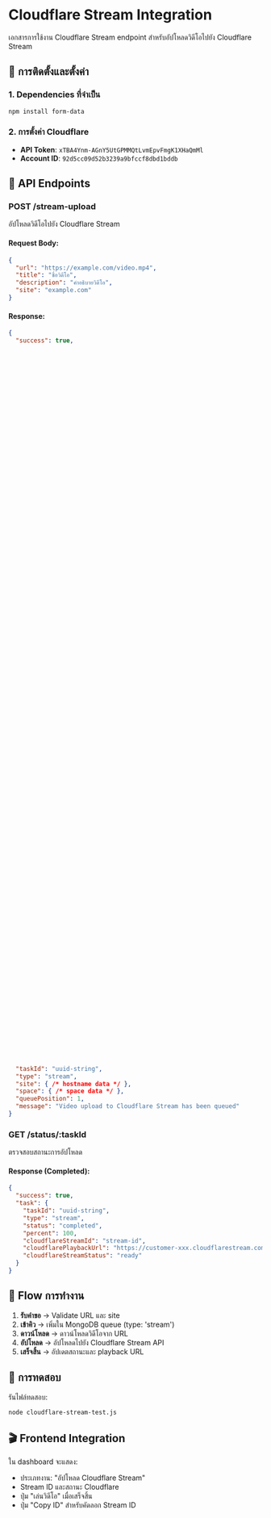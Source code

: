 # Cloudflare Stream Integration

เอกสารการใช้งาน Cloudflare Stream endpoint สำหรับอัปโหลดวิดีโอไปยัง Cloudflare Stream

## 🚀 การติดตั้งและตั้งค่า

### 1. Dependencies ที่จำเป็น
```bash
npm install form-data
```

### 2. การตั้งค่า Cloudflare
- **API Token**: `xTBA4Ynm-AGnY5UtGPMMQtLvmEpvFmgK1XHaQmMl`
- **Account ID**: `92d5cc09d52b3239a9bfccf8dbd1bddb`

## 📡 API Endpoints

### POST /stream-upload
อัปโหลดวิดีโอไปยัง Cloudflare Stream

#### Request Body:
```json
{
  "url": "https://example.com/video.mp4",
  "title": "ชื่อวิดีโอ",
  "description": "คำอธิบายวิดีโอ",
  "site": "example.com"
}
```

#### Response:
```json
{
  "success": true,





































































































  
  "taskId": "uuid-string",
  "type": "stream",
  "site": { /* hostname data */ },
  "space": { /* space data */ },
  "queuePosition": 1,
  "message": "Video upload to Cloudflare Stream has been queued"
}
```

### GET /status/:taskId
ตรวจสอบสถานะการอัปโหลด

#### Response (Completed):
```json
{
  "success": true,
  "task": {
    "taskId": "uuid-string",
    "type": "stream",
    "status": "completed",
    "percent": 100,
    "cloudflareStreamId": "stream-id",
    "cloudflarePlaybackUrl": "https://customer-xxx.cloudflarestream.com/xxx/manifest/video.m3u8",
    "cloudflareStreamStatus": "ready"
  }
}
```

## 🔄 Flow การทำงาน

1. **รับคำขอ** → Validate URL และ site
2. **เข้าคิว** → เพิ่มใน MongoDB queue (type: 'stream')
3. **ดาวน์โหลด** → ดาวน์โหลดวิดีโอจาก URL
4. **อัปโหลด** → อัปโหลดไปยัง Cloudflare Stream API
5. **เสร็จสิ้น** → อัปเดตสถานะและ playback URL

## 🧪 การทดสอบ

รันไฟล์ทดสอบ:
```bash
node cloudflare-stream-test.js
```

## 🎬 Frontend Integration

ใน dashboard จะแสดง:
- ประเภทงาน: "อัปโหลด Cloudflare Stream" 
- Stream ID และสถานะ Cloudflare
- ปุ่ม "เล่นวิดีโอ" เมื่อเสร็จสิ้น
- ปุ่ม "Copy ID" สำหรับคัดลอก Stream ID
